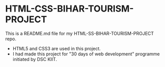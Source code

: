 # HTML-CSS-BIHAR-TOURISM-PROJECT

This is a README.md file for my HTML-SS-BIHAR-TOURISM-PROJECT repo.

* HTML5 and CSS3 are used in this  project.
* I had made this project for "30 days of web development" programme initiated by DSC KIIT.
